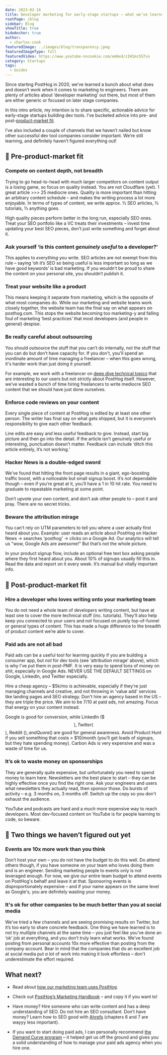 ```yaml
---
date: 2023-02-16
title: Developer marketing for early-stage startups – what we’ve learned
rootPage: /blog
sidebar: Blog
showTitle: true
hideAnchor: true
author:
  - charles-cook
featuredImage: ../images/blog/transparency.jpeg
featuredImageType: full
featuredVideo: https://www.youtube-nocookie.com/embed/zIH1mcS57so
category: Startups
tags:
  - Guides
---
```


Since starting PostHog in 2020, we’ve learned a bunch about what does and doesn’t work when it comes to marketing to engineers. There are plenty of articles about ‘developer marketing’ out there, but most of them are either generic or focused on later stage companies. 

In this intro article, my intention is to share specific, actionable advice for early-stage startups building dev tools. I’ve bucketed advice into pre- and post-[product-market fit](/blog/product-market-fit-game).

I’ve also included a couple of channels that we haven’t nailed but know other successful dev tool companies consider important. We’re still learning, and definitely haven’t figured everything out!

## 🤔 Pre-product-market fit

### Compete on content depth, not breadth

Trying to go head-to-head with much larger competitors on content output is a losing game, so focus on quality instead. You are not Cloudflare (yet). 1 great article >>> 25 mediocre ones. Quality is more important than hitting an arbitrary content schedule – and makes the writing process a lot more enjoyable. In terms of types of content, we write approx. ⅓ SEO articles, ⅓ tutorials, ⅓ anything goes. 

High quality pieces perform better in the long run, especially SEO ones. Treat your SEO portfolio like a VC treats their investments – invest time updating your best SEO pieces, don’t just write something and forget about it. 

### Ask yourself ‘is this content _genuinely useful_ to a developer?’

This applies to _everything_ you write. SEO articles are not exempt from this rule – saying ‘oh it’s SEO so being useful is less important so long as we have good keywords’ is bad marketing. If you wouldn’t be proud to share the content on your personal site, you shouldn’t publish it. 

### Treat your website like a product

This means keeping it separate from marketing, which is the opposite of what most companies do. While our marketing and website teams work closely together, the website team has the final say on what appears on posthog.com. This stops the website becoming too marketing-y and falling foul of marketing ‘best practices’ that most developers (and people in general) despise.   

### Be really careful about outsourcing

You should outsource the stuff that you can’t do internally, not the stuff that you can do but don’t have capacity for. If you don't, you'll spend an inordinate amount of time managing a freelancer – when this goes wrong, it's harder work than just doing it yourself. 

For example, we work with a freelancer on [deep dive technical topics](/blog/clickhouse-vs-postgres) that are interesting to our users but not strictly about PostHog itself. However, we’ve wasted a bunch of time hiring freelancers to write mediocre SEO content that we should have just done ourselves. 

### Enforce code reviews on your content

Every single piece of content at PostHog is edited by at least one other person. The writer has final say on what gets shipped, but it is everyone’s responsibility to give each other feedback. 

Line edits are easy and less useful feedback to give. Instead, start big picture and then go into the detail. If the article isn’t genuinely useful or interesting, punctuation doesn’t matter. Feedback can include ‘ditch this article entirely, it’s not working.’

### Hacker News is a double-edged sword

We’ve found that hitting the front page results in a giant, ego-boosting traffic boost, with a noticeable but small signup boost. It’s not dependable though – even if you’re great at it, you’ll have a 1 in 10 hit rate. You need to graduate to repeatable marketing at some point. 

Don’t upvote your own content, and don’t ask other people to – post it and pray. There are no secret tricks.

### Beware the attribution mirage

You can’t rely on UTM parameters to tell you where a user actually first heard about you. Example: user reads an article about PostHog on Hacker News -> searches 'posthog' -> clicks on a Google Ad. Our analytics will tell us "wow, Google Ads are awesome!" But that’s not the whole picture. 

In your product signup flow, include an optional free text box asking people where they first heard about you. About 10% of signups usually fill this in. Read the data and report on it every week. It’s manual but vitally important info.

## 🚀 Post-product-market fit

### Hire a developer who loves writing onto your marketing team 

You do not need a whole team of developers writing content, but have at least one to cover the more technical stuff (inc. tutorials). They’ll also help keep you connected to your users and not focused on purely top-of-funnel or general types of content. This has made a huge difference to the breadth of product content we’re able to cover. 

### Paid ads are not all bad 

Paid ads can be a useful tool for learning quickly if you are building a consumer app, but _not_ for dev tools (see ‘attribution mirage’ above), which is why I’ve put them in post-PMF. It is very easy to spend tons of money on shit, especially in Google Ads. NEVER USE THE DEFAULT SETTINGS on Google, LinkedIn, and Twitter especially. 

Hire a cheap agency – $5k/mo is achievable, especially if they're just managing channels and creative, and not throwing in 'value add' services like landing pages and SEO strategy. Don't hire an agency based in the US – they are triple the price. We aim to be 7/10 at paid ads, not amazing. Focus that energy on your content instead. 

Google is good for conversion, while LinkedIn ($$$), Twitter ($$), Reddit ($), and Quora ($) are good for general awareness. Avoid Product Hunt if you sell something that costs > $10/month (you’ll get loads of signups, but they hate spending money). Carbon Ads is very expensive and was a waste of time for us. 

### It’s ok to waste money on sponsorships

They are generally quite expensive, but unfortunately you need to spend money to learn here. Newsletters are the best place to start – they can be highly effective once you find the right one. Ask your engineers and users what newsletters they actually read, then sponsor those. Do bursts of activity – e.g. 3 months on, 3 months off. Switch up the copy so you don't exhaust the audience.

YouTube and podcasts are hard and a _much_ more expensive way to reach developers. Most dev-focused content on YouTube is for people learning to code, so beware.

## 💬 Two things we haven’t figured out yet

### Events are 10x more work than you think 

Don’t host your own – you do not have the budget to do this well. Do attend others though, if you have someone on your team who loves doing them and is an engineer. Sending marketing people to events only is not leveraged enough. For now, we give our entire team budget to attend events on PostHog's behalf and leave it at that. Sponsoring events is disproportionately expensive – and if your name appears on the same level as Google's, you are definitely wasting your money. 

### It's ok for other companies to be much better than you at social media

We’ve tried a few channels and are seeing promising results on Twitter, but it’s too early to share concrete feedback. One thing we have learned is to not try multiple channels at the same time – you just feel like you’ve done an ‘ok’ job at everything, and you don’t truly learn what works. We’ve found posting from personal accounts 10x more effective than posting from the company account. Bear in mind that the companies that do an excellent job at social media put _a lot_ of work into making it look effortless – don't underestimate the effort required. 

## What next?

- Read about [how our marketing team uses PostHog](/blog/posthog-marketing).

- Check out [PostHog’s Marketing Handbook](/handbook/growth/marketing) – and copy it if you want to!

- Have money? Hire someone who can write content and has a deep understanding of SEO. Do not hire an SEO consultant. Don’t have money? Learn how to SEO good with [Ahrefs](https://ahrefs.com/seo) (chapters 6 and 7 are wayyy less important).

- If you want to start doing paid ads, I can personally recommend [the Demand Curve program](https://www.demandcurve.com/growth-program) – it helped get us off the ground and gives you a solid understanding of how to manage your paid ads agency when you hire one.
